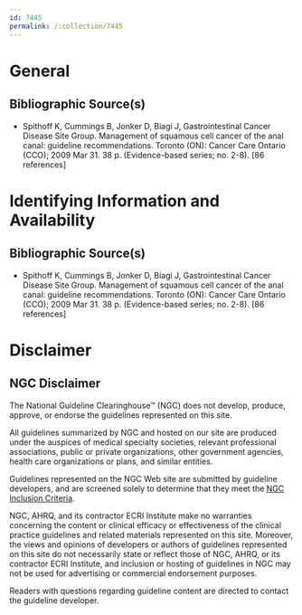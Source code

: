 ```yaml
---
id: 7445
permalink: /:collection/7445
---
```


# General

## Bibliographic Source(s)

- Spithoff K, Cummings B, Jonker D, Biagi J, Gastrointestinal Cancer Disease Site Group. Management of squamous cell cancer of the anal canal: guideline recommendations. Toronto (ON): Cancer Care Ontario (CCO); 2009 Mar 31. 38 p. (Evidence-based series; no. 2-8). [86 references]

# Identifying Information and Availability

## Bibliographic Source(s)

- Spithoff K, Cummings B, Jonker D, Biagi J, Gastrointestinal Cancer Disease Site Group. Management of squamous cell cancer of the anal canal: guideline recommendations. Toronto (ON): Cancer Care Ontario (CCO); 2009 Mar 31. 38 p. (Evidence-based series; no. 2-8). [86 references]

# Disclaimer

## NGC Disclaimer

The National Guideline Clearinghouse™ (NGC) does not develop, produce, approve, or endorse the guidelines represented on this site.

All guidelines summarized by NGC and hosted on our site are produced under the auspices of medical specialty societies, relevant professional associations, public or private organizations, other government agencies, health care organizations or plans, and similar entities.

Guidelines represented on the NGC Web site are submitted by guideline developers, and are screened solely to determine that they meet the [NGC Inclusion Criteria](/help-and-about/summaries/inclusion-criteria).

NGC, AHRQ, and its contractor ECRI Institute make no warranties concerning the content or clinical efficacy or effectiveness of the clinical practice guidelines and related materials represented on this site. Moreover, the views and opinions of developers or authors of guidelines represented on this site do not necessarily state or reflect those of NGC, AHRQ, or its contractor ECRI Institute, and inclusion or hosting of guidelines in NGC may not be used for advertising or commercial endorsement purposes.

Readers with questions regarding guideline content are directed to contact the guideline developer.

